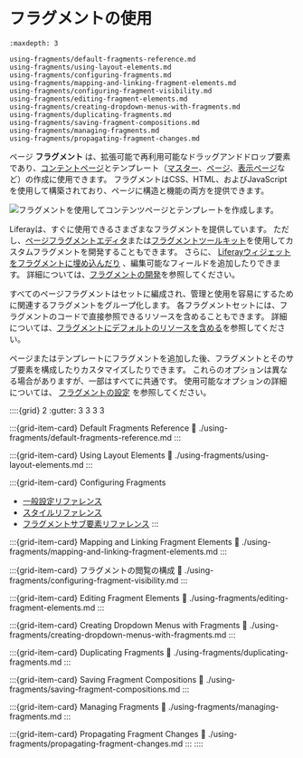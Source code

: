 # フラグメントの使用

```{toctree}
:maxdepth: 3

using-fragments/default-fragments-reference.md
using-fragments/using-layout-elements.md
using-fragments/configuring-fragments.md
using-fragments/mapping-and-linking-fragment-elements.md
using-fragments/configuring-fragment-visibility.md
using-fragments/editing-fragment-elements.md
using-fragments/creating-dropdown-menus-with-fragments.md
using-fragments/duplicating-fragments.md
using-fragments/saving-fragment-compositions.md
using-fragments/managing-fragments.md
using-fragments/propagating-fragment-changes.md
```

ページ **フラグメント** は、拡張可能で再利用可能なドラッグアンドドロップ要素であり、[コンテントページ](../using-content-pages.md)とテンプレート（[マスター](../defining-headers-and-footers/master-page-templates.md)、[ページ](../adding-pages/creating-a-page-template.md)、[表示ページ](../../displaying-content/using-display-page-templates/about-display-page-templates-and-display-pages.md)など）の作成に使用できます。 フラグメントはCSS、HTML、およびJavaScriptを使用して構築されており、ページに構造と機能の両方を提供できます。

![フラグメントを使用してコンテンツページとテンプレートを作成します。](./using-fragments/images/01.png)

Liferayは、すぐに使用できるさまざまなフラグメントを提供しています。 ただし、[ページフラグメントエディタ](../../developer-guide/reference/fragments/page-fragment-editor-interface-reference.md)または[フラグメントツールキット](../../developer-guide/developing-page-fragments/using-the-fragments-toolkit.md)を使用してカスタムフラグメントを開発することもできます。 さらに、 [Liferayウィジェットをフラグメントに埋め込んだり](../../developer-guide/reference/fragments/fragment-specific-tags-reference.md#including-widgets-within-a-fragment) 、編集可能なフィールドを追加したりできます。 詳細については、[フラグメントの開発](../../developer-guide/developing-page-fragments/developing-fragments-intro.md)を参照してください。

すべてのページフラグメントはセットに編成され、管理と使用を容易にするために関連するフラグメントをグループ化します。 各フラグメントセットには、フラグメントのコードで直接参照できるリソースを含めることもできます。 詳細については、[フラグメントにデフォルトのリソースを含める](../../developer-guide/developing-page-fragments/including-default-resources-with-fragments.md)を参照してください。

ページまたはテンプレートにフラグメントを追加した後、フラグメントとそのサブ要素を構成したりカスタマイズしたりできます。 これらのオプションは異なる場合がありますが、一部はすべてに共通です。 使用可能なオプションの詳細については、 [フラグメントの設定](./using-fragments/configuring-fragments.md) を参照してください。

::::{grid} 2
:gutter: 3 3 3 3

:::{grid-item-card} Default Fragments Reference
:link: ./using-fragments/default-fragments-reference.md
:::

:::{grid-item-card} Using Layout Elements
:link: ./using-fragments/using-layout-elements.md
:::

:::{grid-item-card} Configuring Fragments

* [一般設定リファレンス](using-fragments/configuring-fragments/general-settings-reference.md)
* [スタイルリファレンス](using-fragments/configuring-fragments/styles-reference.md)
* [フラグメントサブ要素リファレンス](using-fragments/configuring-fragments/fragment-sub-elements-reference.md) :::

:::{grid-item-card} Mapping and Linking Fragment Elements
:link: ./using-fragments/mapping-and-linking-fragment-elements.md
:::

:::{grid-item-card} フラグメントの閲覧の構成
:link: ./using-fragments/configuring-fragment-visibility.md
:::

:::{grid-item-card} Editing Fragment Elements
:link: ./using-fragments/editing-fragment-elements.md
:::

:::{grid-item-card} Creating Dropdown Menus with Fragments
:link: ./using-fragments/creating-dropdown-menus-with-fragments.md
:::

:::{grid-item-card} Duplicating Fragments
:link: ./using-fragments/duplicating-fragments.md
:::

:::{grid-item-card} Saving Fragment Compositions
:link: ./using-fragments/saving-fragment-compositions.md
:::

:::{grid-item-card} Managing Fragments
:link: ./using-fragments/managing-fragments.md
:::

:::{grid-item-card} Propagating Fragment Changes
:link: ./using-fragments/propagating-fragment-changes.md
:::
::::